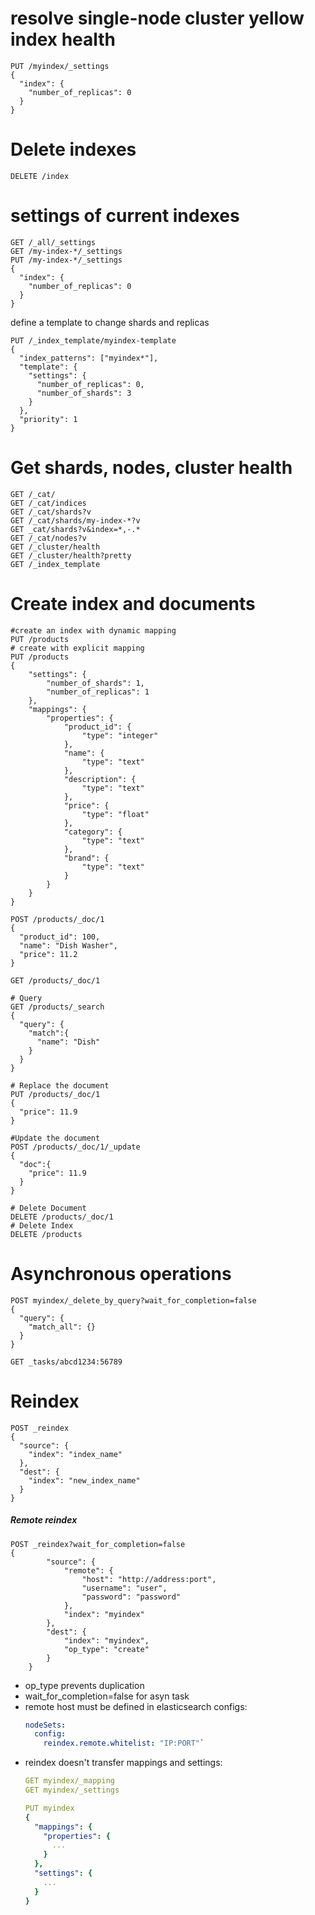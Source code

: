 # resolve single-node cluster yellow index health
```http
PUT /myindex/_settings
{
  "index": {
    "number_of_replicas": 0
  }
}
```

# Delete indexes
```http
DELETE /index
```


# settings of current indexes
```http
GET /_all/_settings
GET /my-index-*/_settings
PUT /my-index-*/_settings
{
  "index": {
    "number_of_replicas": 0
  }
}
```
define a template to change shards and replicas
```http
PUT /_index_template/myindex-template
{
  "index_patterns": ["myindex*"],
  "template": {
    "settings": {
      "number_of_replicas": 0,
      "number_of_shards": 3
    }
  },
  "priority": 1
}
```


# Get shards, nodes, cluster health
```http
GET /_cat/
GET /_cat/indices
GET /_cat/shards?v
GET /_cat/shards/my-index-*?v
GET _cat/shards?v&index=*,-.*
GET /_cat/nodes?v
GET /_cluster/health
GET /_cluster/health?pretty
GET /_index_template
```

# Create index and documents
```http
#create an index with dynamic mapping
PUT /products
# create with explicit mapping
PUT /products
{
    "settings": {
        "number_of_shards": 1,
        "number_of_replicas": 1
    },
    "mappings": {
        "properties": {
            "product_id": {
                "type": "integer"
            },
            "name": {
                "type": "text"
            },
            "description": {
                "type": "text"
            },
            "price": {
                "type": "float"
            },
            "category": {
                "type": "text"
            },
            "brand": {
                "type": "text"
            }
        }
    }
}

POST /products/_doc/1
{
  "product_id": 100,
  "name": "Dish Washer",
  "price": 11.2
}

GET /products/_doc/1

# Query
GET /products/_search
{
  "query": {
    "match":{
      "name": "Dish"
    }
  }
}

# Replace the document
PUT /products/_doc/1
{
  "price": 11.9
}

#Update the document
POST /products/_doc/1/_update
{
  "doc":{
    "price": 11.9
  }
}

# Delete Document
DELETE /products/_doc/1
# Delete Index
DELETE /products

```

# Asynchronous operations
```http
POST myindex/_delete_by_query?wait_for_completion=false
{
  "query": {
    "match_all": {}
  }
}

GET _tasks/abcd1234:56789
```


# Reindex
```http
POST _reindex
{
  "source": {
    "index": "index_name"
  },
  "dest": {
    "index": "new_index_name"
  }
}
```

##### Remote reindex
```http
POST _reindex?wait_for_completion=false
{
        "source": {
            "remote": {
                "host": "http://address:port",
                "username": "user",
                "password": "password"
            },
            "index": "myindex"
        },
        "dest": {
            "index": "myindex",
            "op_type": "create"
        }
    }
```
- op_type prevents duplication
- wait_for_completion=false for asyn task
- remote host must be defined in elasticsearch configs:
  ```yml
  nodeSets:
    config:
      reindex.remote.whitelist: "IP:PORT"`
  ```
- reindex doesn't transfer mappings and settings:
  ```yml
  GET myindex/_mapping
  GET myindex/_settings
  ```
  ```yml
  PUT myindex
  {
    "mappings": {
      "properties": {
        ...
      }
    },
    "settings": {
      ...
    }
  }
  ```
